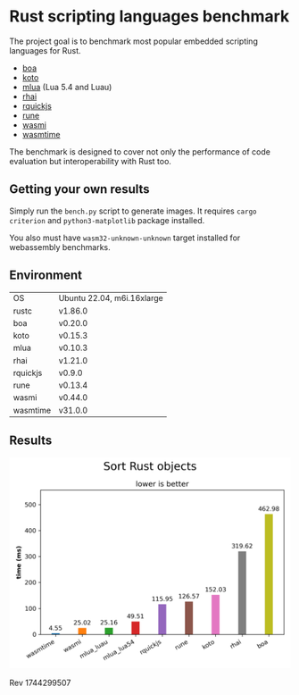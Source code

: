 # Rust scripting languages benchmark

The project goal is to benchmark most popular embedded scripting languages for Rust.

- [boa](https://boajs.dev)
- [koto](https://crates.io/crates/koto)
- [mlua](https://crates.io/crates/mlua) (Lua 5.4 and Luau)
- [rhai](https://crates.io/crates/rhai)
- [rquickjs](https://crates.io/crates/rquickjs)
- [rune](https://crates.io/crates/rune)
- [wasmi](https://crates.io/crates/wasmi)
- [wasmtime](https://crates.io/crates/wasmtime)

The benchmark is designed to cover not only the performance of code evaluation but interoperability with Rust too.

## Getting your own results

Simply run the `bench.py` script to generate images. It requires `cargo criterion` and `python3-matplotlib` package installed.

You also must have `wasm32-unknown-unknown` target installed for webassembly benchmarks.

## Environment

|          |                               |
|----------|-------------------------------|
| OS       | Ubuntu 22.04, m6i.16xlarge    |
| rustc    | v1.86.0                       |
| boa      | v0.20.0                       |
| koto     | v0.15.3                       |
| mlua     | v0.10.3                       |
| rhai     | v1.21.0                       |
| rquickjs | v0.9.0                        |
| rune     | v0.13.4                       |
| wasmi    | v0.44.0                       |
| wasmtime | v31.0.0                       |

## Results

![Sort Rust objects](Sort%20Rust%20objects.png)

Rev 1744299507
